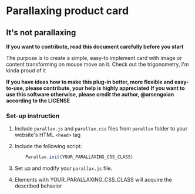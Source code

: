 # Parallaxing product card
## It's not parallaxing

**If you want to contribute, read this document carefully before you start**

The purpose is to create a simple, easy-to implement card with image or content transforming on mouse move on it.
Check out the trigonometry, I'm kinda proud of it

**If you have ideas how to make this plug-in better, more flexible and easy-to-use, please contribute, your help is highly appreciated**
**If you want to use this software otherwise, please credit the author, @arsengoian according to the LICENSE**

### **Set-up instruction**

1. Include `parallax.js` and `parallax.css` files from `parallax` folder to your website's HTML 	`<head>` tag

2. Include the following script:

	```javascript
		Parallax.init(YOUR_PARALLAXING_CSS_CLASS)
	```

3. Set up and modify your `parallax.js` file.

4. Elements with YOUR_PARALLAXING_CSS_CLASS will acquire the described behavior
